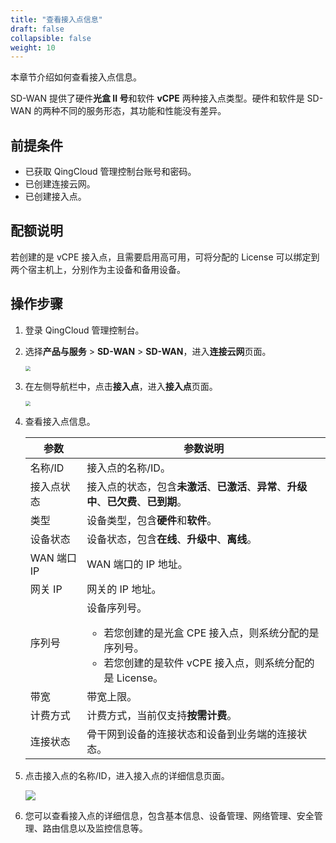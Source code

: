 ```yaml
---
title: "查看接入点信息"
draft: false
collapsible: false
weight: 10
---
```


本章节介绍如何查看接入点信息。

SD-WAN 提供了硬件**光盒 II 号**和软件 **vCPE** 两种接入点类型。硬件和软件是 SD-WAN 的两种不同的服务形态，其功能和性能没有差异。

## 前提条件

- 已获取 QingCloud 管理控制台账号和密码。
- 已创建连接云网。
- 已创建接入点。

## 配额说明

若创建的是 vCPE 接入点，且需要启用高可用，可将分配的 License 可以绑定到两个宿主机上，分别作为主设备和备用设备。

## 操作步骤

1. 登录 QingCloud 管理控制台。

2. 选择**产品与服务** > **SD-WAN** > **SD-WAN**，进入**连接云网**页面。

   <img src="../../../_images/qs_cloud_network.png" style="zoom:50%;" />

3. 在左侧导航栏中，点击**接入点**，进入**接入点**页面。

   <img src="../../../_images/qs_light_access.png" style="zoom:50%;" />

4. 查看接入点信息。

   | 参数        | 参数说明                                                     |
   | ----------- | ------------------------------------------------------------ |
   | 名称/ID     | 接入点的名称/ID。                                            |
   | 接入点状态  | 接入点的状态，包含**未激活**、**已激活**、**异常**、**升级中**、**已欠费**、**已到期**。 |
   | 类型        | 设备类型，包含**硬件**和**软件**。                           |
   | 设备状态    | 设备状态，包含**在线**、**升级中**、**离线**。               |
   | WAN 端口 IP | WAN 端口的 IP 地址。                                         |
   | 网关 IP     | 网关的 IP 地址。                                             |
   | 序列号      | 设备序列号。<ul><li>若您创建的是光盒 CPE 接入点，则系统分配的是序列号。</li><li>若您创建的是软件 vCPE 接入点，则系统分配的是 License。</li></ul> |
   | 带宽        | 带宽上限。                                                   |
   | 计费方式    | 计费方式，当前仅支持**按需计费**。                           |
   | 连接状态    | 骨干网到设备的连接状态和设备到业务端的连接状态。             |

6. 点击接入点的名称/ID，进入接入点的详细信息页面。

   ![](../../../_images/um_point_details.png)
   
6. 您可以查看接入点的详细信息，包含基本信息、设备管理、网络管理、安全管理、路由信息以及监控信息等。

